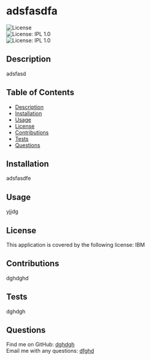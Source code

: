 
  
# adsfasdfa

![License](https://img.shields.io/badge/license-IBM-brightgreen) 
<br />
![License: IPL 1.0](https://img.shields.io/badge/License-IPL_1.0-blue.svg)
<br />
![License: IPL 1.0](https://img.shields.io/badge/License-IPL_1.0-blue.svg)
<br />

## Description
adsfasd

## Table of Contents
- [Description](#description)
- [Installation](#installation)
- [Usage](#usage)
- [License](#license)
- [Contributions](#contributions)
- [Tests](#tests)
- [Questions](#questions)
 
## Installation
adsfasdfe

## Usage
yjjdg

## License
This application is covered by the following license: IBM 

## Contributions
dghdghd

## Tests
dghdgh

## Questions
Find me on GitHub: [dghdgh](https://github.com/dghdgh)
<br />
Email me with any questions: [dfghd](mailto:dfghd)


